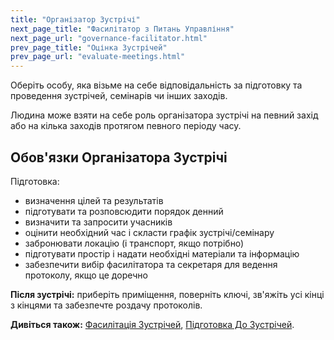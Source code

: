 ```yaml
---
title: "Організатор Зустрічі"
next_page_title: "Фасилітатор з Питань Управління"
next_page_url: "governance-facilitator.html"
prev_page_title: "Оцінка Зустрічей"
prev_page_url: "evaluate-meetings.html"
---
```



<div class="card summary"><div class="card-body">Оберіть особу, яка візьме на себе відповідальність за підготовку та проведення зустрічей, семінарів чи інших заходів.
</div></div>

Людина може взяти на себе роль організатора зустрічі на певний захід або на кілька заходів протягом певного періоду часу.

## Обов'язки Організатора Зустрічі

Підготовка:

- визначення цілей та результатів
- підготувати та розповсюдити порядок денний
- визначити та запросити учасників
- оцінити необхідний час і скласти графік зустрічі/семінару
- забронювати локацію (і транспорт, якщо потрібно)
- підготувати простір і надати необхідні матеріали та інформацію
- забезпечити вибір фасилітатора та секретаря для ведення протоколу, якщо це доречно

**Після зустрічі:** приберіть приміщення, поверніть ключі, зв'яжіть усі кінці з кінцями та забезпечте роздачу протоколів.

**Дивіться також:** [Фасилітація Зустрічей](facilitate-meetings.html), [Підготовка До Зустрічей](prepare-for-meetings.html).